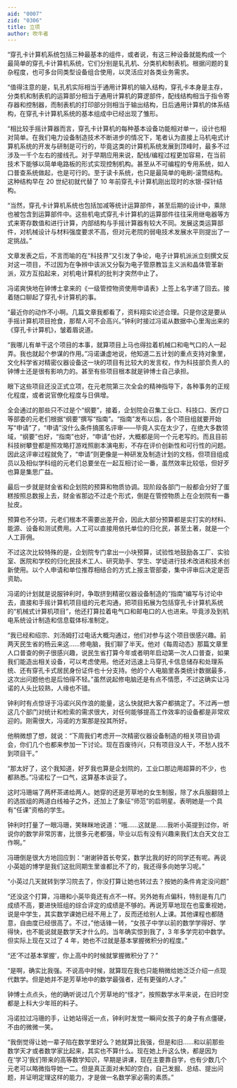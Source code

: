```yaml
---
aid: "0007"
zid: "0306"
title: 立项
author: 吹牛者
---
```


“穿孔卡计算机系统包括三种最基本的组件，或者说，有这三种设备就能构成一个最简单的穿孔卡计算机系统，它们分别是轧孔机、分类机和制表机。根据问题的复杂程度，也可多台同类型设备组合使用，以灵活应对各类业务需求。

“值得注意的是，轧孔机实际相当于通用计算机的输入结构，穿孔卡本身是主存，分类机和制表机的运算部分相当于通用计算机的算逻部件，配线结构相当于指令寄存器和控制器，而制表机的打印部分则相当于输出结构，日后通用计算机的体系结构，在穿孔卡计算机系统的基本组成中已经出现了雏形。

“相比较手摇计算器而言，穿孔卡计算机的每种基本设备功能相对单一，设计也相对简单。在我们电力设备制造技术不断进步的情况下，笔者认为直接上马机电式计算机系统的开发与研制是可行的，毕竟这类的计算机系统发展到顶峰时，最多不过涉及一千个左右的接线孔。对于早期应用来说，配线/编程过程更加容易，在当前技术下能够以简单电路板的形式实现控制机构。甚至从不可编程的专用系统，如人口普查系统做起，也是可行的。至于读卡系统，也只是最简单的电刷-滚筒结构。这种结构早在 20 世纪初就代替了 10 年前穿孔卡计算机刚出现时的水银-探针结构。

“当然，穿孔卡计算机系统也包括加减等统计运算部件，甚至后期的设计中，乘除也被包含到运算部件中。这些机电式穿孔卡计算机的运算部件往往采用继电器等方式来寄存数值和进行计算，内部结构与手摇计算器有较大不同。发展这类运算部件，对机械设计与材料强度要求不高，但对元老院的弱电技术发展水平则提出了一定挑战。”

文章发表之后，不言而喻的在“科技界”又引发了争论，电子计算机派派立刻撰文反对这一项目，不过因为在争辨中该派又分裂为电子管原教旨主义派和晶体管革新派，双方互掐起来，对机电计算机的批判才突然中止了。

冯诺爽快地在钟博士拿来的《一级管控物资使用申请表》上签上名字递了回去。接着随口聊起了穿孔卡计算机的事。

“最近你的动作不小啊。几篇文章我都看了，资料翔实论述合理。只是你这是要从手摇计算机项目抢食，那帮人可不会高兴。”钟利时接过冯诺从数据中心里淘出来的《穿孔卡计算机》，皱着眉说道。

“我哪儿有单干这个项目的本事，就算项目上马也得拉着机械口和电气口的人一起弄。我也就起个参谋的作用。”冯诺谦虚地说，他知道二五计划的重点支持对象里，文化科学省对精密仪器设备这一块的项目有比较大的发言权，作为科技部负责人的钟博士还是很有影响力的。甚至有些项目根本就是钟博士自己承担。

眼下这些项目还没正式立项，在元老院第三次全会的精神指导下，各种事务的正规化程度，或者说官僚化程度与日俱增。

全会通过的那些只不过是个“纲要”，接着，企划院会召集工业口、科技口、医疗口等部委的元老们根据“纲要”撰写“指南”。“指南”发布以后，各个项目组就要开始写“申请”了，“申请”没什么条件搞匿名评审——毕竟人实在太少了，在绝大多数领域，“纲要”也好，“指南”也好，“申请”也好，大概都是同一个元老写的。而且目前科技树攀登都是照攻略打游戏照剧本演电影，不存在评价创新性和可行性的问题。因此这评审过程就免了，“申请”则更像是一种研发及制造计划的文档，但项目组成员以及相似学科组的元老们总要坐在一起互相讨论一番，虽然效率比较低，但好歹也算是集思广益。

最后一步就是财金省和企划院的预算和物质协调。现阶段各部门一般都会分好了蛋糕按照总数报上去，财金省那边不过走个形式，倒是在管控物质上在企划院有一番扯皮。

预算也不分项，元老们根本不需要出差开会，因此大部分预算都是实打实的材料、能源、设备和测试费用。人工可以直接用依托单位的归化民，甚至土著，就是一个人工菲佣。

不过这次比较特殊的是，企划院专门拿出一小块预算，试验性地鼓励各工厂、实验室、医院和学校的归化民技术工人、研究助手、学生、学徒进行技术改进和技术创新使用。以个人申请和单位推荐相结合的方式上报主管部委，集中评审后决定是否资助。

冯诺的计划就是说服钟利时，争取挤到精密仪器设备制造的“指南”编写与讨论中去，直接和手摇计算机项目组的元老沟通，把项目拓展为包括穿孔卡计算机系统的“机械式计算机项目”，他还打算拉着电气口和邮电口的人也进来。毕竟涉及到机电系统设计制造和信息载体标准制定。

“我已经和绍宗、刘汤姆打过电话大概沟通过，他们对参与这个项目很感兴趣。前两天民生省的杨云来这……修电脑，我们聊了半天。他对《每周动态》那篇文章里人口普查的例子很感兴趣，说民生省打算今年或者明年启动第一次人口普查，如果我们能造出相关设备，可以考虑使用。他还对迅速上马穿孔卡信息储存和处理系统、还有穿孔卡式居民身份证件也十分支持。他的个人电脑里各类统计数据最多，这次出问题他也是后怕得不轻。”虽然说起修电脑还是有点不情愿，不过这确实让冯诺的人头比较熟，人缘也不错。

钟利时有点惊讶于冯诺兴风作浪的能量，这么快就把大客户都搞定了。不过再一想这几个部门对统计和检索的需求很大，对任何能够提高工作效率的设备都是非常欢迎的。刚需很大，冯诺的方案那是投其所好。

他稍微想了想，就说：“下周我们考虑开一次精密仪器设备制造的相关项目协调会，你们几个也都来参加一下讨论。现在百废待兴，只有项目没人干，不愁人找不到项目干。”

“那太好了，这个我知道，好歹我也算是企划院的，工业口那边用超算的不少，也都熟悉。”冯诺松了一口气，这算基本谈妥了。

这时冯珊端了两杯茶递给两人。她穿的还是芳草地的女生制服，除了水兵服翻领上的选拔组的两道白线袖子之外，还加上了象征“师范”的启明星。表明她是一个具有“任课”资格的学生。

钟利时打量了一眼冯珊，笑眯眯地说道：“哦……这就是……我听小英提到过你，听说你的数学非常厉害，比很多元老都强，毕业以后有没有兴趣来我们太白天文台工作啊。”

冯珊倒是很大方地回应到：“谢谢钟首长夸奖，数学比我的好的同学还有呢。再说小英姐的博学是我们这批同期生里谁都比不了的，我还得多向她学习呢。”

“小英过几天就转到学习院去了，你没打算让她也转过去？按她的条件肯定没问题”

“还没这个打算，冯珊和小英毕竟还有点不一样。另外她有点偏科，特别是有几门成绩不高，要进快班组的综合评定的成绩是不够的。再说芳草地现在也蛮重视她，说是中学生，其实数学课她已经不用上了，反而还给别人上课。其他课程也都随意，自由度已经很高了。不过，”他话锋一转，“女孩子中学以前的数学学得好、学得快，也不能说就是数学天才什么的。当年确实惊到我了，3 年多学完初中数学。但实际上现在又过了 4 年，她也不过就是基本掌握微积分的程度。”

“还‘不过基本掌握’，你上高中的时候就掌握微积分了？”

“是啊，确实比我强。不说高中时候，就算现在我也只能稍微给她泛泛介绍一点现代数学。但是她并不是芳草地中的数学最强者，还有更强的人才。”

钟博士点点头，他的确听说过几个芳草地的“怪才”，按照数学水平来说，在旧时空都是上科大少年班的料子。

冯诺拉过冯珊的手，让她站得近一点，钟利时发觉一瞬间女孩子的身子有点僵硬，不由的微微一笑。

“我倒觉得让她一辈子陷在数学里好么？她就算比我强，但是和旧……和以前那些数学天才或者数学家比起来，其实也不算什么。现在她上升这么快，都是因为在‘学习’我们带来的高等数学知识，早期是讲课，现在主要靠自学，也有少数几个元老可以略微指导她一二。但是真正面对未知的空白，自己发掘、总结、提出问题，并证明定理这样的能力，才是做一名数学家必需的素质。”

